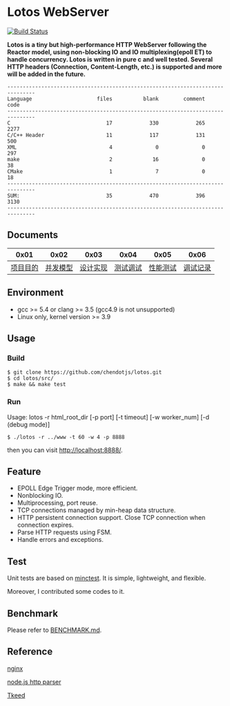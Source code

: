 # Lotos WebServer

[![Build Status](https://travis-ci.org/chendotjs/lotos.svg?branch=master)](https://travis-ci.org/chendotjs/lotos)

**Lotos is a tiny but high-performance HTTP WebServer following the Reactor model, using non-blocking IO and IO multiplexing(epoll ET) to handle concurrency. Lotos is written in pure c and well tested. Several HTTP headers (Connection, Content-Length, etc.) is supported and more will be added in the future.**

```
-------------------------------------------------------------------------------
Language                     files          blank        comment           code
-------------------------------------------------------------------------------
C                               17            330            265           2277
C/C++ Header                    11            117            131            500
XML                              4              0              0            297
make                             2             16              0             38
CMake                            1              7              0             18
-------------------------------------------------------------------------------
SUM:                            35            470            396           3130
-------------------------------------------------------------------------------
```

## Documents

0x01                     | 0x02                               | 0x03                    | 0x04                   | 0x05                       | 0x06
------------------------ | ---------------------------------- | ----------------------- | ---------------------- | -------------------------- | --------------------------
[项目目的](./doc/PURPOSE.md) | [并发模型](./doc/CONCURRENCY_MODEL.md) | [设计实现](./doc/DESIGN.md) | [测试调试](./doc/DEBUG.md) | [性能测试](./doc/BENCHMARK.md) | [调试记录](./doc/DEBUG_LOG.md)

## Environment

- gcc >= 5.4 or clang >= 3.5 (gcc4.9 is not unsupported)
- Linux only, kernel version >= 3.9

## Usage

### Build

```
$ git clone https://github.com/chendotjs/lotos.git
$ cd lotos/src/
$ make && make test
```

### Run

Usage: lotos -r html_root_dir [-p port] [-t timeout] [-w worker_num] [-d (debug mode)]

```
$ ./lotos -r ../www -t 60 -w 4 -p 8888
```

then you can visit <http://localhost:8888/>.

## Feature

- EPOLL Edge Trigger mode, more efficient.
- Nonblocking IO.
- Multiprocessing, port reuse.
- TCP connections managed by min-heap data structure.
- HTTP persistent connection support. Close TCP connection when connection expires.
- Parse HTTP requests using FSM.
- Handle errors and exceptions.

## Test

Unit tests are based on [minctest](https://github.com/codeplea/minctest). It is simple, lightweight, and flexible.

Moreover, I contributed some codes to it.

## Benchmark

Please refer to [BENCHMARK.md](./doc/BENCHMARK.md).

## Reference

[nginx](https://github.com/nginx/nginx)

[node.js http parser](https://github.com/nodejs/http-parser)

[Tkeed](https://github.com/linw7/TKeed)
